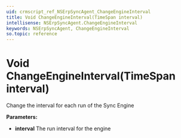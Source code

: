```yaml
---
uid: crmscript_ref_NSErpSyncAgent_ChangeEngineInterval
title: Void ChangeEngineInterval(TimeSpan interval)
intellisense: NSErpSyncAgent.ChangeEngineInterval
keywords: NSErpSyncAgent, ChangeEngineInterval
so.topic: reference
---
```


# Void ChangeEngineInterval(TimeSpan interval)

Change the interval for each run of the Sync Engine

**Parameters:**
 - **interval** The run interval for the engine
